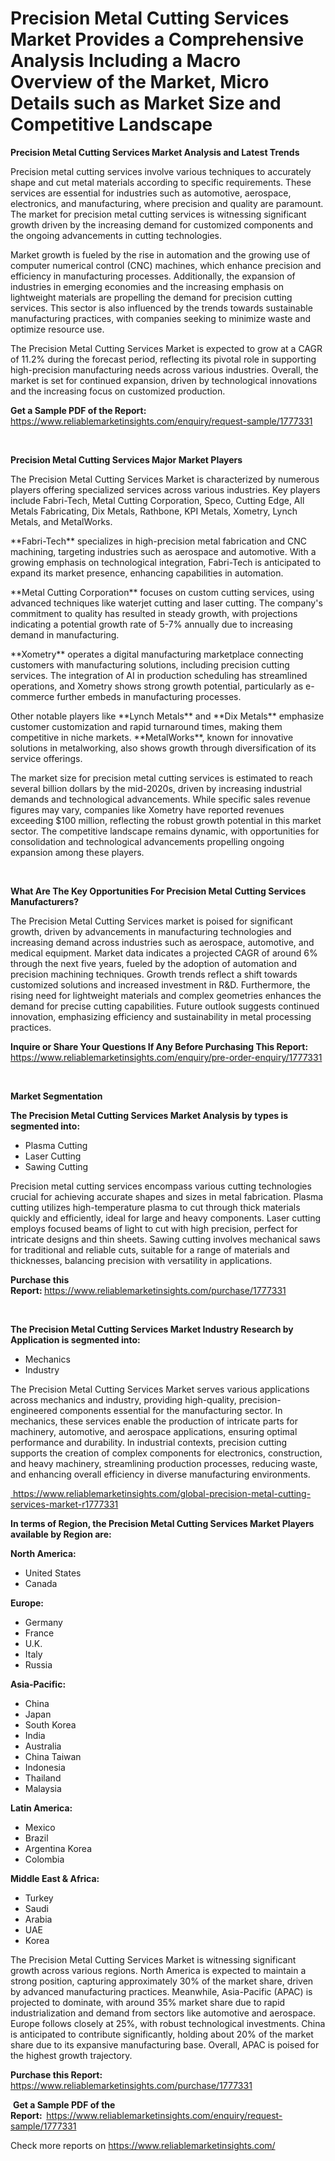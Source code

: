 <p><h1>Precision Metal Cutting Services Market Provides a Comprehensive Analysis Including a Macro Overview of the Market, Micro Details such as Market Size and Competitive Landscape</h1></p><p><strong>Precision Metal Cutting Services Market Analysis and Latest Trends</strong></p>
<p><p>Precision metal cutting services involve various techniques to accurately shape and cut metal materials according to specific requirements. These services are essential for industries such as automotive, aerospace, electronics, and manufacturing, where precision and quality are paramount. The market for precision metal cutting services is witnessing significant growth driven by the increasing demand for customized components and the ongoing advancements in cutting technologies.</p><p>Market growth is fueled by the rise in automation and the growing use of computer numerical control (CNC) machines, which enhance precision and efficiency in manufacturing processes. Additionally, the expansion of industries in emerging economies and the increasing emphasis on lightweight materials are propelling the demand for precision cutting services. This sector is also influenced by the trends towards sustainable manufacturing practices, with companies seeking to minimize waste and optimize resource use.</p><p>The Precision Metal Cutting Services Market is expected to grow at a CAGR of 11.2% during the forecast period, reflecting its pivotal role in supporting high-precision manufacturing needs across various industries. Overall, the market is set for continued expansion, driven by technological innovations and the increasing focus on customized production.</p></p>
<p><strong>Get a Sample PDF of the Report:&nbsp;</strong> <a href="https://www.reliablemarketinsights.com/enquiry/request-sample/1777331?utm_campaign=3064&utm_medium=2&utm_source=Github&utm_content=ia&utm_term=11032025&utm_id=precision-metal-cutting-services">https://www.reliablemarketinsights.com/enquiry/request-sample/1777331</a></p>
<p>&nbsp;</p>
<p><strong>Precision Metal Cutting Services Major Market Players</strong></p>
<p><p>The Precision Metal Cutting Services Market is characterized by numerous players offering specialized services across various industries. Key players include Fabri-Tech, Metal Cutting Corporation, Speco, Cutting Edge, All Metals Fabricating, Dix Metals, Rathbone, KPI Metals, Xometry, Lynch Metals, and MetalWorks.</p><p>**Fabri-Tech** specializes in high-precision metal fabrication and CNC machining, targeting industries such as aerospace and automotive. With a growing emphasis on technological integration, Fabri-Tech is anticipated to expand its market presence, enhancing capabilities in automation.</p><p>**Metal Cutting Corporation** focuses on custom cutting services, using advanced techniques like waterjet cutting and laser cutting. The company's commitment to quality has resulted in steady growth, with projections indicating a potential growth rate of 5-7% annually due to increasing demand in manufacturing.</p><p>**Xometry** operates a digital manufacturing marketplace connecting customers with manufacturing solutions, including precision cutting services. The integration of AI in production scheduling has streamlined operations, and Xometry shows strong growth potential, particularly as e-commerce further embeds in manufacturing processes.</p><p>Other notable players like **Lynch Metals** and **Dix Metals** emphasize customer customization and rapid turnaround times, making them competitive in niche markets. **MetalWorks**, known for innovative solutions in metalworking, also shows growth through diversification of its service offerings.</p><p>The market size for precision metal cutting services is estimated to reach several billion dollars by the mid-2020s, driven by increasing industrial demands and technological advancements. While specific sales revenue figures may vary, companies like Xometry have reported revenues exceeding $100 million, reflecting the robust growth potential in this market sector. The competitive landscape remains dynamic, with opportunities for consolidation and technological advancements propelling ongoing expansion among these players.</p></p>
<p>&nbsp;</p>
<p><strong>What Are The Key Opportunities For Precision Metal Cutting Services Manufacturers?</strong></p>
<p><p>The Precision Metal Cutting Services market is poised for significant growth, driven by advancements in manufacturing technologies and increasing demand across industries such as aerospace, automotive, and medical equipment. Market data indicates a projected CAGR of around 6% through the next five years, fueled by the adoption of automation and precision machining techniques. Growth trends reflect a shift towards customized solutions and increased investment in R&D. Furthermore, the rising need for lightweight materials and complex geometries enhances the demand for precise cutting capabilities. Future outlook suggests continued innovation, emphasizing efficiency and sustainability in metal processing practices.</p></p>
<p><strong>Inquire or Share Your Questions If Any Before Purchasing This Report:</strong> <a href="https://www.reliablemarketinsights.com/enquiry/pre-order-enquiry/1777331?utm_campaign=3064&utm_medium=2&utm_source=Github&utm_content=ia&utm_term=11032025&utm_id=precision-metal-cutting-services">https://www.reliablemarketinsights.com/enquiry/pre-order-enquiry/1777331</a></p>
<p>&nbsp;</p>
<p><strong>Market Segmentation</strong></p>
<p><strong>The Precision Metal Cutting Services Market Analysis by types is segmented into:</strong></p>
<p><ul><li>Plasma Cutting</li><li>Laser Cutting</li><li>Sawing Cutting</li></ul></p>
<p><p>Precision metal cutting services encompass various cutting technologies crucial for achieving accurate shapes and sizes in metal fabrication. Plasma cutting utilizes high-temperature plasma to cut through thick materials quickly and efficiently, ideal for large and heavy components. Laser cutting employs focused beams of light to cut with high precision, perfect for intricate designs and thin sheets. Sawing cutting involves mechanical saws for traditional and reliable cuts, suitable for a range of materials and thicknesses, balancing precision with versatility in applications.</p></p>
<p><strong>Purchase this Report:&nbsp;</strong><a href="https://www.reliablemarketinsights.com/purchase/1777331?utm_campaign=3064&utm_medium=2&utm_source=Github&utm_content=ia&utm_term=11032025&utm_id=precision-metal-cutting-services">https://www.reliablemarketinsights.com/purchase/1777331</a></p>
<p>&nbsp;</p>
<p><strong>The Precision Metal Cutting Services Market Industry Research by Application is segmented into:</strong></p>
<p><ul><li>Mechanics</li><li>Industry</li></ul></p>
<p><p>The Precision Metal Cutting Services Market serves various applications across mechanics and industry, providing high-quality, precision-engineered components essential for the manufacturing sector. In mechanics, these services enable the production of intricate parts for machinery, automotive, and aerospace applications, ensuring optimal performance and durability. In industrial contexts, precision cutting supports the creation of complex components for electronics, construction, and heavy machinery, streamlining production processes, reducing waste, and enhancing overall efficiency in diverse manufacturing environments.</p></p>
<p><a href="https://www.reliablemarketinsights.com/global-precision-metal-cutting-services-market-r1777331?utm_campaign=3064&utm_medium=2&utm_source=Github&utm_content=ia&utm_term=11032025&utm_id=precision-metal-cutting-services">&nbsp;https://www.reliablemarketinsights.com/global-precision-metal-cutting-services-market-r1777331</a></p>
<p><strong>In terms of Region, the Precision Metal Cutting Services Market Players available by Region are:</strong></p>
<p>
    <p> <strong> North America: </strong>
        <ul>
            <li>United States</li>
            <li>Canada</li>
        </ul>
        </p> 
    <p> <strong> Europe: </strong>
        <ul>
            <li>Germany</li>
            <li>France</li>
            <li>U.K.</li>
            <li>Italy</li>
            <li>Russia</li>
        </ul>
        </p> 
    <p> <strong> Asia-Pacific: </strong>
        <ul>
            <li>China</li>
            <li>Japan</li>
            <li>South Korea</li>
            <li>India</li>
            <li>Australia</li>
            <li>China Taiwan</li>
            <li>Indonesia</li>
            <li>Thailand</li>
            <li>Malaysia</li>
        </ul>
        </p> 
    <p> <strong> Latin America: </strong>
        <ul>
            <li>Mexico</li>
            <li>Brazil</li>
            <li>Argentina Korea</li>
            <li>Colombia</li>
        </ul>
        </p> 
    <p> <strong> Middle East & Africa: </strong>
        <ul>
            <li>Turkey</li>
            <li>Saudi</li>
            <li>Arabia</li>
            <li>UAE</li>
            <li>Korea</li>
        </ul>
    </p>
    </p>
<p><p>The Precision Metal Cutting Services Market is witnessing significant growth across various regions. North America is expected to maintain a strong position, capturing approximately 30% of the market share, driven by advanced manufacturing practices. Meanwhile, Asia-Pacific (APAC) is projected to dominate, with around 35% market share due to rapid industrialization and demand from sectors like automotive and aerospace. Europe follows closely at 25%, with robust technological investments. China is anticipated to contribute significantly, holding about 20% of the market share due to its expansive manufacturing base. Overall, APAC is poised for the highest growth trajectory.</p></p>
<p><strong>Purchase this Report: </strong><a href="https://www.reliablemarketinsights.com/purchase/1777331?utm_campaign=3064&utm_medium=2&utm_source=Github&utm_content=ia&utm_term=11032025&utm_id=precision-metal-cutting-services">https://www.reliablemarketinsights.com/purchase/1777331</a></p>
<p>&nbsp;<strong>Get a Sample PDF of the Report:&nbsp;&nbsp;</strong><a href="https://www.reliablemarketinsights.com/enquiry/request-sample/1777331?utm_campaign=3064&utm_medium=2&utm_source=Github&utm_content=ia&utm_term=11032025&utm_id=precision-metal-cutting-services">https://www.reliablemarketinsights.com/enquiry/request-sample/1777331</a></p>
<p><strong></strong></p>
<p>Check more reports on <a href="https://www.reliablemarketinsights.com/?utm_campaign=3064&utm_medium=2&utm_source=Github&utm_content=ia&utm_term=11032025&utm_id=precision-metal-cutting-services">https://www.reliablemarketinsights.com/</a></p>